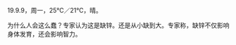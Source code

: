 <link href="../../css/style.css" rel="stylesheet" type="text/css" />

<span class="fzzy">19.9.9，周一，25℃／21℃，晴。

<div class="p">

为什么人会这么蠢？专家认为这是缺锌。还是从小缺到大。专家称，缺锌不仅影响身体发育，还会影响智力。

